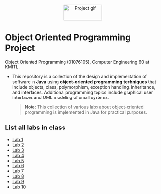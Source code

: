<p align="center">
 <img src="https://media.giphy.com/media/TXrq6bFwhhz8g8RtG0/giphy.gif"  width="50%" height="50" alt="Project gif"/>
</p>

# Object Oriented Programming Project
Object Oriented Programming (01076105), Computer Engineering 60 at KMITL.

- This repository is a collection of the design and implementation of software in **Java** using **object-oriented** **programming** **techniques** that include objects, class, polymorphism, exception handling, inheritance, and interfaces. Additional programming topics include graphical user interfaces and UML modeling of small systems.

  > **Note:** This collection of various labs about object-oriented programming is implemented in Java for practical purposes.

## List all labs in class  
- [Lab 1](lab-1)
- [Lab 2](lab-2)
- [Lab 3](lab-3)
- [Lab 4](lab-4)
- [Lab 5](lab-5)
- [Lab 6](lab-6)
- [Lab 7](lab-7)
- [Lab 8](lab-8)
- [Lab 9](lab-9)
- [Lab 10](lab-10)
